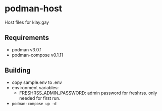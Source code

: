 # podman-host

Host files for klay.gay

## Requirements

- podman v3.0.1
- podman-compose v0.1.11

## Building

- copy sample.env to .env
- environment variables:
  - FRESHRSS_ADMIN_PASSWORD: admin password for freshrss. only needed for first run.
- `podman-compose up -d`
